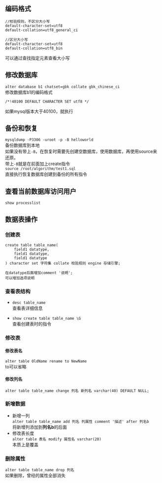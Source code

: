 
## 编码格式
```
//校验规则，不区分大小写
default-character-set=utf8
default-collation=utf8_general_ci

//区分大小写
default-character-set=utf8
default-collation=utf8_bin
```
可以通过查找指定元素查看大小写

## 修改数据库
`alter database b1 chatset=gbk collate gbk_chinese_ci`\
修改数据库b1的编码格式

```
/*!40100 DEFAULT CHARACTER SET utf8 */
```
如果mysql版本大于40100，就执行

## 备份和恢复
`mysqldump -P3306 -uroot -p -B helloworld`\
备份数据库到本地\
如果没有带上`-B`，在恢复时需要先创建空数据库，使用数据库，再使用source来还原。\
带上`-B`就是在前面加上create指令\
`source /root/algorithm/test1.sql`\
直接执行恢复数据库创建到备份的所有指令

## 查看当前数据库访问用户
`show processlist`

## 数据表操作
### 创建表
```
create table table_name(
    field1 datatype,
    field1 datatype,
    field1 datatype
) character set 字符集 collate 校验规则 engine 存储引擎;

在datatype后面增加comment '说明';
可以增加选项说明
```
### 查看表结构
- `desc table_name`\
查看表详细信息

- `show create table table_name \G`\
查看创建表时的指令

### 修改表
#### 修改表名
`alter table OldName rename to NewName`\
to可以省略
#### 修改列名
`alter table table_name change 列名 新列名 varchar(40) DEFAULT NULL;`
### 新增数据
- 新增一列\
`alter table table_name add 列名 列属性 comment '描述' after 列名b`\
将新增列添加到**列名b**的后面
- 修改表长度\
`alter table 表名 modify 属性名 varchar(20)`\
本质上是覆盖
### 删除属性
`alter table table_name drop 列名`\
如果删除，曾经的属性全部消失